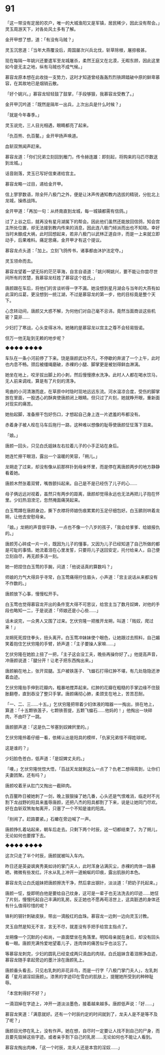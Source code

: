 # 91

「这一带没有定居的农户，唯一的大城渔阳又是军镇，居民稀少，因此没有帮会。」灵玉周游天下，对各处风土多有了解。

金开甲想了想，道：「有没有马贼？」

灵玉沉思道：「当年大燕覆没后，周国屡次兴兵北伐，斩草除根，屠掠极甚。

现在每隔一年姚兴还要遣军至龙城屠杀，柔然王庭又在北漠，无暇东顾，因此这里如今是无主之地，纵有马贼也不成气候。」

慕容龙原本想在此收拢一支势力，这时才知道曾经轰轰烈烈铁蹄踏破中原的鲜卑慕容，在其故地已是烟销云散。

「好个姚兴。」慕容龙轻轻鼓了鼓掌，「手段够狠，我慕容龙受教了。」

金开甲沉吟道：「既然是隔年一出兵，上次出兵是什么时候？」

「就是今年春季。」

灵玉说完，三人目光相遇，眼睛都亮了起来。

「仇百熊、仇百鳌。」金开甲扬声唤道。

血斩双煞闻声赶来。

慕容龙道：「你们兄弟立刻回到雁门，传令赫连雄：即刻起，将购来的马匹尽数送到龙城。」

话音刚落，灵玉已写好信柬递给宫主。

慕容龙略一过目，递给金开甲。

信上寥寥数语，除全歼八极门之外，便是让沐声传通知教内选拔的精锐，分批北上龙城，操练战阵。

金开甲道：「再加一句：从终南直到龙城，每一城镇都需有信鸽。」

过了上谷之后，就再没有星月湖属下的帮会。因此他们虽然还能放回信鸽，知会宫主所处位置，却无法接到教内传来的消息，因此连八极门倾派而出也不知晓。幸好当时未酿成大祸，此时回想起来，若非八极门以武林正道自许，而是一上来就立即动手，后果难料。痛定思痛，金开甲才有这个提议。

慕容龙点头道：「加上。立刻飞鸽传书，诸事都由沐护法定夺。」

灵玉领命而去。

慕容龙望着一望无际的茫茫草海，自言自语道：「姚兴啊姚兴，要不能让你尝尽世间所有的苦楚，我慕容龙枉姓了慕容这个姓氏。」

唐颜跟在车后，将他们的言谈听得一字不漏。她没想到星月湖会与当年的大燕有如此深的瓜葛，更没想到一统江湖，不过是慕容龙的第一步，他的目标竟是整个天下。

心念转动间，唐颜又大惑不解，为何他们对自己毫不忌讳，竟然当面商谈这些机密？莫非……

少妇打了寒战，心头变得冰冷。她赌的是慕容龙以宫主之尊不会轻易毁诺。

但万一他无耻到无赖的地步呢？

◆◆◆◆ ◆◆◆◆

车队在一条小河前停了下来。饶是唐颜武功不凡，不停歇的奔波了一个上午，此时也内息不畅。颈后被缰绳磨破，赤裸的小腿、脚掌更是被划得鲜血淋漓。

她坐在地上，咬牙拔出脚上的小刺，然后慢慢撩水洗净。此时人人都在喝水饮马，无人前来调戏，算是有了片刻的清净。

弯曲的小河清澈而底，在草原中时隐时现地远远东流。河水温凉合度，受伤的脚掌放在里面，一股透心的酥爽使唐颜闭上眼睛。但只过了片刻，她就睁开眼，重新面对现实的痛苦。

她抬起脚，准备擦干包好伤口，才想起自己身上连一片遮羞的布都没有。

赤着身子被人栓在马车后拖行一路，这种难以想像的耻辱使唐颜怔怔落下泪来。

「娘。」

唐颜一回头，只见白氏姐妹左右拉着儿子的小手正站在身后。

她连忙擦干眼泪，露出一个温暖的笑容，「朔儿。」

龙朔走了过来，却没有像从前那样扑到母亲怀里，而是停在离唐颜两步的地方静静看着她。

唐颜木然张着双臂，嘴唇颤抖起来。自己是不是已经伤了儿子的心……

母子俩远远对视着，虽然只有两步的距离，唐颜却觉得永远也无法再把儿子抱在怀里。少妇热泪滂沱，忽然掩面痛哭起来。

白玉莺蹲在唐颜身边，撕下衣襟将师娘伤痕累累的玉足仔细包好。白玉鹂则哄着龙朔，让他去安慰母亲。

「娘。」龙朔的声音很平静，一点也不像一个八岁的孩子，「我会给爹爹、给娘报仇的。」

唐颜芳心碎成一片一片，既因为儿子的懂事，又因为儿子已经知道了自己所做的都是可耻的事情。她流着泪在心里发誓，只要将儿子送回安定，托付给亲人，自己便立刻自尽，再无颜多活一刻。

她一把捏住白玉莺的手腕，问道：「他说话真的算数吗？」

师娘的力气大得异乎寻常，白玉莺痛得拧住眉头，小声道：「宫主说话从来都没有不作数的。」

唐颜放下心事，慢慢松开手。

白玉莺也觉得慕容龙开出的条件宽大得不可思议，给宫主当了数月奴婢，对他的手段也略知一二，于是说道：「师娘还是小心些……」

话未说完，一众男人又围了过来。乞伏穷隆一把推开龙朔，叫道：「贱奴，爬过来！」

龙朔死死捏住拳头，扭头离开。白玉莺冲妹妹使个眼色，让她跟过去照料，自己媚笑着抱住乞伏穷隆的手臂，娇声道：「主子要操人家嘛……」

乞伏穷隆在她脸上扭了一把，「主子这会没工夫，晚些再操你好了。」他提高声音，冲唐颜说道：「腿分开！让老子把东西掏出来。」

唐颜躺在地上，张开双腿。玉户被铁莲子、飞蝗石打得红肿不堪，有几处隐隐还渗着血迹。

乞伏穷隆抬手伸到花瓣内，粗暴地搅弄起来。红肿的花瓣在粗糙的手掌边缘不住鼓胀翻卷，直到吞没了整只手掌。唐颜痛彻心肺，柔颈支在地上，苦苦忍耐。

「一、二、三……十五。」乞伏穷隆把带着少妇体液的暗器一一掏出，排在地上，算道：「十五颗铁莲子，七颗铁菩提，五颗飞蝗石……他妈的！」他掏出一块碎肉，不由吓了一跳。

唐颜颤声道：「这是仇二爷塞到奴婢屄里的。」

乞伏穷隆拎着仔细一看，依稀认出是阳具的模样，「仇家兄弟怪不得姓球呢。

这是谁的？」

少妇脸色苍白，低声道：「是奴婢丈夫的。」

「噢，」乞伏穷隆恍惚大悟，「百战天龙就剩这么一点了？仇老二想得周到，让你们夫妻团聚。还有吗？」

唐颜咬着牙从肛门又掏出一截碎肉。

仇百鳌昨日被她刺了一剑，晚上狠狠操了她几番，心头还是气恨难消，临走时不光割下龙战野的阳具来羞辱唐颜，还把八杰的阳具都割了下来，说是让她同门尽欢。好在血斩双煞匆匆离开，只塞了一个不知是谁的阳具。

「别闹了。赶路要紧。」石蠍在旁边喊了一声。

唐颜挣扎着站起来，朝车后走去。只剩下两个时辰，这一切都结束了。为了朔儿，无论如何也要撑下去。

◆◆◆◆ ◆◆◆◆

这次只走了半个时辰，唐颜就被叫入车内。

昨日还是英姿飒爽秀美如诗的掌门夫人，此时浑身沾满灰尘，赤裸的肉体一路暴晒，微微有些发红。汗水从乳上冲开一道蜿蜒的印痕，露出肌肤的本色。

慕容龙先让白氏姐妹把唐颜擦洗干净，然后拿出钢针，淡淡道：「把奶子托起来。」

唐颜一怔，旋即明白他是要给自己纹身，这可是一辈子也无法洗去的印迹……她怔了片刻，慢慢托起自己丰满的乳房。反正她也不愿再苟活世上，这具脏透的身体还有什么值得珍惜的呢？

锋利的钢针刺破皮肤，带出一滴殷红的血珠。慕容龙一边刺一边向灵玉讨教。

灵玉自然是知无不言，言无不尽，就差没有手把手给宫主指点了。

龙朔像一个沉默的小和尚，一直面壁坐在角落里。明知母亲就在身后，却没有回头看一眼。唐颜充满怜爱地望着儿子，连肉体的痛苦似乎也淡忘了。

等慕容龙刺完，少妇的圆乳已经变成两只滴血的肉球。白氏姐妹含着泪擦净血迹，慕容龙随手拿起旁边的墨汁涂在唐颜乳上。

唐颜垂头看去，只见右乳刺的非花非鸟，而是一行字「八极门掌门夫人」，左乳刺着「星月湖淫奴唐颜」。漆黑的字迹印在雪白的肌肤上，提醒她所受到的种种耻辱。

「本宫刺得好不好？」

一滴泪掉在字迹上，冲开一道淡淡墨色，接着越来越多。唐颜低声说：「好……」

慕容龙笑道：「满意就好。还有一个时辰约定的时间就到了，龙夫人是不是等不及了呢？」

唐颜目光停在乳上，没有作声。她在想，自尽时一定要让人找不到自己的尸身，而且要先毁掉这些字迹。或者亲手割下自己的乳房……无论如何也不能让人看到。

慕容龙掏出肉棒，「这一个时辰，龙夫人还是本宫的淫奴……」

